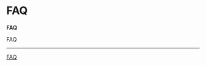# FAQ
**FAQ**

FAQ
***
[FAQ](https://www.baidu.com/s?ie=utf-8&f=3&rsv_bp=1&rsv_idx=1&tn=80035161_1_dg&wd=github%E6%80%8E%E4%B9%88%E8%AE%BE%E7%BD%AE%E4%B8%AD%E6%96%87&fenlei=256&oq=.md%25E6%2598%25AF%25E4%25BB%2580%25E4%25B9%2588%25E6%2596%2587%25E4%25BB%25B6&rsv_pq=cbc75971000e6b65&rsv_t=b84cdi3D%2BtCuuxGAD9uoTEf%2FXGKROCInV%2FAhYJDcjQ94Im4wD6wO%2BTPuUUMUrZlhsxHxLA&rqlang=cn&rsv_enter=1&rsv_dl=ts_9&rsv_btype=t&inputT=7588&rsv_sug3=68&rsv_sug1=63&rsv_sug7=100&rsv_sug2=1&prefixsug=github%25E6%2580%258E%25E4%25B9%2588&rsp=9&rsv_sug4=7588)
